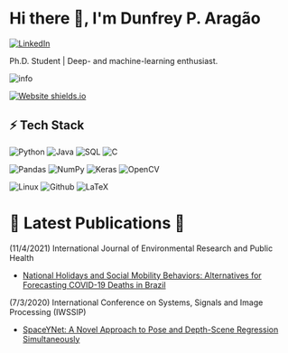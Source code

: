 # Hi there 👋, I'm Dunfrey P. Aragão

[![LinkedIn](https://img.shields.io/badge/LinkedIn-0077B5?style=for-the-badge&logo=linkedin&logoColor=white)](https://in.linkedin.com/in/dunfrey) 
  
Ph.D. Student | Deep- and machine-learning enthusiast.

![info](https://github-readme-stats.vercel.app/api?username=dunfrey)

[![Website shields.io](https://img.shields.io/website-up-down-green-red/http/shields.io.svg)](https://dunfrey.github.io/home)

## ⚡ Tech Stack


![Python](https://img.shields.io/badge/python-3670A0?style=for-the-badge&logo=python&logoColor=ffdd54) ![Java](https://img.shields.io/badge/Java-ED8B00?style=for-the-badge&logo=java&logoColor=white) ![SQL](https://img.shields.io/badge/-SQL-000?style=for-the-badge&logo=MySQL&logoColor=4479A1) ![C](https://img.shields.io/badge/c-%2300599C.svg?style=for-the-badge&logo=c&logoColor=white)

![Pandas](https://img.shields.io/badge/pandas-%23150458.svg?style=for-the-badge&logo=pandas&logoColor=white) ![NumPy](https://img.shields.io/badge/numpy-%23013243.svg?style=for-the-badge&logo=numpy&logoColor=white) ![Keras](https://img.shields.io/badge/Keras-%23D00000.svg?style=for-the-badge&logo=Keras&logoColor=white) ![OpenCV](https://img.shields.io/badge/opencv-%23white.svg?style=for-the-badge&logo=opencv&logoColor=white)
  
![Linux](https://img.shields.io/badge/Linux-FCC624?style=for-the-badge&logo=linux&logoColor=black) ![Github](https://img.shields.io/badge/github%20-%23121011.svg?&style=for-the-badge&logo=github&logoColor=white) ![LaTeX](https://img.shields.io/badge/latex-%23008080.svg?style=for-the-badge&logo=latex&logoColor=white)

# 🌟 Latest Publications 🌟

(11/4/2021) International Journal of Environmental Research and Public Health 

- [National Holidays and Social Mobility Behaviors: Alternatives for Forecasting COVID-19 Deaths in Brazil](https://www.mdpi.com/1660-4601/18/21/11595)

(7/3/2020) International Conference on Systems, Signals and Image Processing (IWSSIP)

- [SpaceYNet: A Novel Approach to Pose and Depth-Scene Regression Simultaneously](https://ieeexplore.ieee.org/document/9145427)
